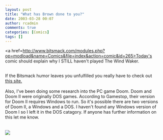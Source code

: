 ```yaml
---
layout: post
title: "What has Brown done to you?"
date: 2003-03-28 00:07
author: rcadmin
comments: true
categories: [Comics]
tags: []
---
```

<a href=http://www.bitsmack.com/modules.php?op=modload&name=Comics&file=index&action=comic&id=265>Today's comic</a> should explain why I STILL haven't played The Wind Waker.
<br />

<br />
If the Bitsmack humor leaves you unfulfilled you really have to check out <a href=http://www.houstonjusticenotwar.org/articles/terrorist_attack/index.html>this site.</a>
<br />

<br />
Also, I've been doing some research into the PC game Doom. Doom and Doom II were originally DOS games. According to Gamestop, their version for Doom II requires Windows to run. So it's possible there are two versions of Doom II, a Windows and a  DOS. I haven't found any Windows version of Doom I so I left it in the DOS catagory. If anyone has further information on this let me know.
<br />
<Br><br><!--more--><img src='http://dl.bitsmack.com/comics/20030328.gif'   />
